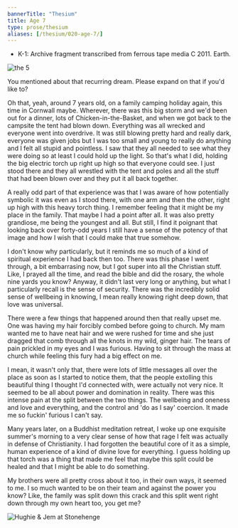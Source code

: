 ```yaml
---
bannerTitle: "Thesium" 
title: Age 7
type: prose/thesium
aliases: [/thesium/020-age-7/]
---
```


<div class="data">

- K-1: Archive fragment transcribed from ferrous tape media C 2011. Earth.

</div>

![the 5](/images/bio/the5_fairoak_aug72.jpg)

<div class="speech">

You mentioned about that recurring dream. Please expand on that if you'd like
to?

Oh that, yeah, around 7 years old, on a family camping holiday again, this time
in Cornwall maybe. Wherever, there was this big storm and we'd been out for a
dinner, lots of Chicken-in-the-Basket, and when we got back to the campsite the
tent had blown down. Everything was all wrecked and everyone went into
overdrive. It was still blowing pretty hard and really dark, everyone was given
jobs but I was too small and young to really do anything and I felt all stupid
and pointless. I saw that they all needed to see what they were doing so at
least I could hold up the light. So that's what I did, holding the big electric
torch up right up high so that everyone could see. I just stood there and they
all wrestled with the tent and poles and all the stuff that had been blown over
and they put it all back together.  

A really odd part of that experience was that I was aware of how potentially
symbolic it was even as I stood there, with one arm and then the other, right
up high with this heavy torch thing. I remember feeling that it might be my
place in the family. That maybe I had a point after all. It was also pretty
grandiose, me being the youngest and all. But still, I find it poignant that
looking back over forty-odd years I still have a sense of the potency of that
image and how I wish that I could make that true somehow.  

I don't know why particularly, but it reminds me so much of a kind of spiritual
experience I had back then too. There was this phase I went through, a bit
embarrasing now, but I got super into all the Christian stuff. Like, I prayed
all the time, and read the bible and did the rosary, the whole nine yards you
know? Anyway, it didn't last very long or anything, but what I particularly
recall is the sense of security. There was the incredibly solid sense of
wellbeing in knowing, I mean really knowing right deep down, that love was
universal.  

There were a few things that happened around then that really upset me. One was
having my hair forcibly combed before going to church. My mam wanted me to have
neat hair and we were rushed for time and she just dragged that comb through
all the knots in my wild, ginger hair. The tears of pain prickled in my eyes
and I was furious. Having to sit through the mass at church while feeling this
fury had a big effect on me. 

I mean, it wasn't only that, there were lots of little messages all over the
place as soon as I started to notice them, that the people extolling this
beautiful thing I thought I'd connected with, were actually not very nice. It
seemed to be all about power and domination in reality. There was this intense
pain at the split between the two things. The wellbeing and oneness and love
and everything, and the control and 'do as I say' coercion. It made me so
fuckin' furious I can't say. 

Many years later, on a Buddhist meditation retreat, I woke up one exquisite
summer's morning to a very clear sense of how that rage I felt was actually in
defense of Christianity. I had forgotten the beautiful core of it as a simple,
human experience of a kind of divine love for everything. I guess holding up
that torch was a thing that made me feel that maybe this split could be healed
and that I might be able to do something. 

My brothers were all pretty cross about it too, in their own ways, it seemed to
me. I so much wanted to be on their team and against the power you know? Like,
the family was split down this crack and this split went right down through my
own heart too, you get me?
</div>

![Hughie & Jem at Stonehenge](/images/bio/h_j_stonehenge69.jpg)
